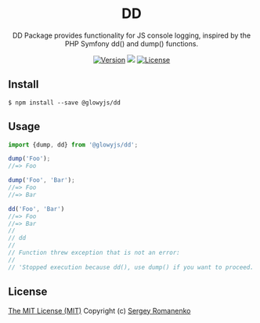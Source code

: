 <h1 align="center">DD</h1>
<p align="center">DD Package provides functionality for JS console logging, inspired by the PHP Symfony dd() and dump() functions.</p>

<p align="center">
<a href="https://github.com/glowyjs/dd/releases"><img alt="Version" src="https://img.shields.io/github/release/glowyjs/dd.svg?label=version&color=green"></a> <img src="https://img.shields.io/npm/dt/@glowyjs/dd"> <a href="https://github.com/glowyjs/dd"><img src="https://img.shields.io/badge/license-MIT-blue.svg?color=green" alt="License"></a>

## Install

```
$ npm install --save @glowyjs/dd
```

## Usage

```js
import {dump, dd} from '@glowyjs/dd';

dump('Foo');
//=> Foo

dump('Foo', 'Bar');
//=> Foo
//=> Bar

dd('Foo', 'Bar')
//=> Foo
//=> Bar
//
// dd
//
// Function threw exception that is not an error:
//
// 'Stopped execution because dd(), use dump() if you want to proceed.'
```

## License
[The MIT License (MIT)](https://github.com/glowyjs/dd/blob/master/LICENSE.txt)
Copyright (c) [Sergey Romanenko](https://github.com/Awilum)
